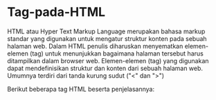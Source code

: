 # Tag-pada-HTML

HTML atau Hyper Text Markup Language merupakan bahasa markup standar yang digunakan untuk mengatur struktur konten pada sebuah halaman web. Dalam HTML penulis diharuskan menyematkan elemen-elemen (tag) untuk menunjukkan bagaimana halaman tersebut harus ditampilkan dalam browser web. Elemen-elemen (tag) yang digunakan dapat mendefinisikan struktur dan konten dari sebuah halaman web. Umumnya terdiri dari tanda kurung sudut ("<" dan ">")

Berikut beberapa tag HTML beserta penjelasannya:

